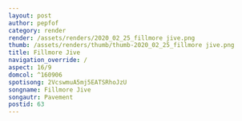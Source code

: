 ```yaml
---
layout: post
author: pepfof
category: render
render: /assets/renders/2020_02_25_fillmore jive.png
thumb: /assets/renders/thumb/thumb-2020_02_25_fillmore jive.png
title: Fillmore Jive
navigation_override: /
aspect: 16/9
domcol: ^160906
spotisong: 2VcswmuA5mj5EATSRhoJzU
songname: Fillmore Jive
songautr: Pavement
postid: 63
---
```


<!--USER BEGIN 1-->

<!--USER END 1-->

<!--more-->
<!--USER BEGIN 2-->

<!--USER END 2-->

